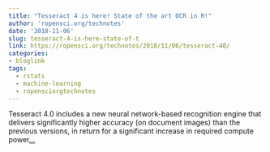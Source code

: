 ```yaml
---
title: "Tesseract 4 is here! State of the art OCR in R!"
author: 'ropensci.org/technotes'
date: '2018-11-06'
slug: tesseract-4-is-here-state-of-t
link: https://ropensci.org/technotes/2018/11/06/tesseract-40/
categories:
- bloglink
tags:
  - rstats
  - machine-learning
  - ropensciorgtechnotes
---
```


Tesseract 4.0 includes a new neural network-based recognition engine that delivers significantly higher accuracy (on document images) than the previous versions, in return for a significant increase in required compute power[... <i class="fas fa-external-link-alt"></i>](https://ropensci.org/technotes/2018/11/06/tesseract-40/)

